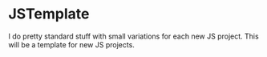 # JSTemplate

I do pretty standard stuff with small variations for each new JS project.  This
will be a template for new JS projects.
